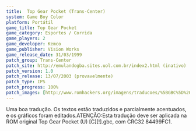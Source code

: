 ```yaml
---
title:  Top Gear Pocket (Trans-Center)
system: Game Boy Color
platform: Portátil
game_title: Top Gear Pocket
game_category: Esportes / Corrida
game_players: 2
game_developer: Kemco
game_publisher: Vision Works
game_release_date: 31/03/1999
patch_group: Trans-Center
patch_site: http://emulandogba.sites.uol.com.br/index2.html (inativo)
patch_version: 1.0
patch_release: 13/07/2003 (provavelmente)
patch_type: IPS
patch_progress: 100%
patch_images: [http://www.romhackers.org/imagens/traducoes/%5BGBC%5D%20Top%20Gear%20Pocket%20-%20Trans-Center%20-%201.png,http://www.romhackers.org/imagens/traducoes/%5BGBC%5D%20Top%20Gear%20Pocket%20-%20Trans-Center%20-%202.png,http://www.romhackers.org/imagens/traducoes/%5BGBC%5D%20Top%20Gear%20Pocket%20-%20Trans-Center%20-%203.png]
---
```

Uma boa tradução. Os textos estão traduzidos e parcialmente acentuados, e os gráficos foram editados.ATENÇÃO:Esta tradução deve ser aplicada na ROM original Top Gear Pocket (U) [C][!].gbc, com CRC32 84499FC1.